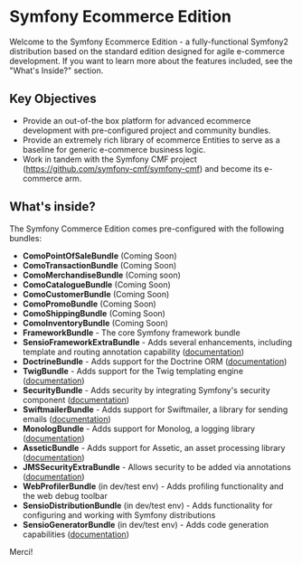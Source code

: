 Symfony Ecommerce Edition
========================

Welcome to the Symfony Ecommerce Edition - a fully-functional Symfony2
distribution based on the standard edition designed for agile e-commerce development. If you want
to learn more about the features included, see the "What's Inside?" section.

Key Objectives
---------------
* Provide an out-of-the box platform for advanced ecommerce development with pre-configured project and community bundles.
* Provide an extremely rich library of ecommerce Entities to serve as a baseline for generic e-commerce business logic.
* Work in tandem with the Symfony CMF project (https://github.com/symfony-cmf/symfony-cmf) and become its e-commerce arm.


What's inside?
---------------
The Symfony Commerce Edition comes pre-configured with the following bundles:
	
* **ComoPointOfSaleBundle** (Coming Soon)
* **ComoTransactionBundle** (Coming Soon)
* **ComoMerchandiseBundle** (Coming soon)
* **ComoCatalogueBundle** (Coming Soon)
* **ComoCustomerBundle**  (Coming Soon)
* **ComoPromoBundle** (Coming Soon)
* **ComoShippingBundle** (Coming Soon)
* **ComoInventoryBundle** (Coming Soon)
* **FrameworkBundle** - The core Symfony framework bundle
* **SensioFrameworkExtraBundle** - Adds several enhancements, including template
  and routing annotation capability ([documentation](http://symfony.com/doc/current/bundles/SensioFrameworkExtraBundle/index.html))
* **DoctrineBundle** - Adds support for the Doctrine ORM
  ([documentation](http://symfony.com/doc/current/book/doctrine.html))
* **TwigBundle** - Adds support for the Twig templating engine
  ([documentation](http://symfony.com/doc/current/book/templating.html))
* **SecurityBundle** - Adds security by integrating Symfony's security component
  ([documentation](http://symfony.com/doc/current/book/security.html))
* **SwiftmailerBundle** - Adds support for Swiftmailer, a library for sending emails
  ([documentation](http://symfony.com/doc/2.0/cookbook/email.html))
* **MonologBundle** - Adds support for Monolog, a logging library
  ([documentation](http://symfony.com/doc/2.0/cookbook/logging/monolog.html))
* **AsseticBundle** - Adds support for Assetic, an asset processing library
  ([documentation](http://symfony.com/doc/2.0/cookbook/assetic/asset_management.html))
* **JMSSecurityExtraBundle** - Allows security to be added via annotations
  ([documentation](http://symfony.com/doc/current/bundles/JMSSecurityExtraBundle/index.html))
* **WebProfilerBundle** (in dev/test env) - Adds profiling functionality and
  the web debug toolbar
* **SensioDistributionBundle** (in dev/test env) - Adds functionality for configuring
  and working with Symfony distributions
* **SensioGeneratorBundle** (in dev/test env) - Adds code generation capabilities
  ([documentation](http://symfony.com/doc/current/bundles/SensioGeneratorBundle/index.html))

Merci!
